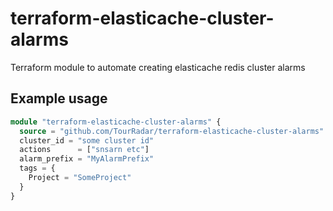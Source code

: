 # terraform-elasticache-cluster-alarms
Terraform module to automate creating elasticache redis cluster alarms

## Example usage
```terraform
module "terraform-elasticache-cluster-alarms" {
  source = "github.com/TourRadar/terraform-elasticache-cluster-alarms"
  cluster_id = "some cluster id"
  actions      = ["snsarn etc"]
  alarm_prefix = "MyAlarmPrefix"
  tags = {
    Project = "SomeProject"
  }
}
```
